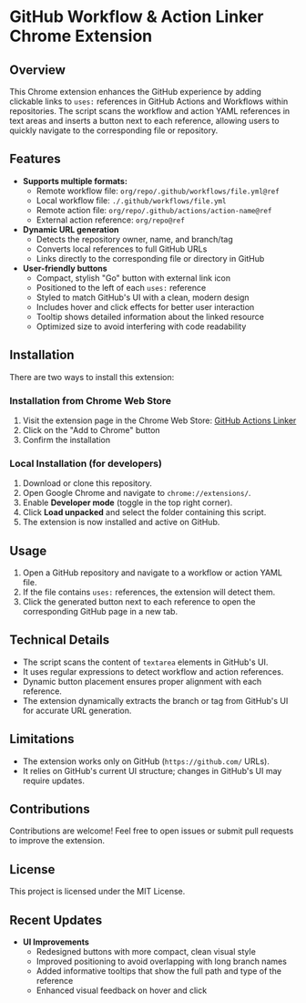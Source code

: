 # GitHub Workflow & Action Linker Chrome Extension

## Overview
This Chrome extension enhances the GitHub experience by adding clickable links to `uses:` references in GitHub Actions and Workflows within repositories. The script scans the workflow and action YAML references in text areas and inserts a button next to each reference, allowing users to quickly navigate to the corresponding file or repository.

## Features
- **Supports multiple formats:**
  - Remote workflow file: `org/repo/.github/workflows/file.yml@ref`
  - Local workflow file: `./.github/workflows/file.yml`
  - Remote action file: `org/repo/.github/actions/action-name@ref`
  - External action reference: `org/repo@ref`
- **Dynamic URL generation**
  - Detects the repository owner, name, and branch/tag
  - Converts local references to full GitHub URLs
  - Links directly to the corresponding file or directory in GitHub
- **User-friendly buttons**
  - Compact, stylish "Go" button with external link icon
  - Positioned to the left of each `uses:` reference 
  - Styled to match GitHub's UI with a clean, modern design
  - Includes hover and click effects for better user interaction
  - Tooltip shows detailed information about the linked resource
  - Optimized size to avoid interfering with code readability

## Installation
There are two ways to install this extension:

### Installation from Chrome Web Store
1. Visit the extension page in the Chrome Web Store: [GitHub Actions Linker](https://chromewebstore.google.com/detail/github-actions-linker-by/pgmijoajcjlbhpgnmckbehelkdejnfam)
2. Click on the "Add to Chrome" button
3. Confirm the installation

### Local Installation (for developers)
1. Download or clone this repository.
2. Open Google Chrome and navigate to `chrome://extensions/`.
3. Enable **Developer mode** (toggle in the top right corner).
4. Click **Load unpacked** and select the folder containing this script.
5. The extension is now installed and active on GitHub.

## Usage
1. Open a GitHub repository and navigate to a workflow or action YAML file.
2. If the file contains `uses:` references, the extension will detect them.
3. Click the generated button next to each reference to open the corresponding GitHub page in a new tab.

## Technical Details
- The script scans the content of `textarea` elements in GitHub's UI.
- It uses regular expressions to detect workflow and action references.
- Dynamic button placement ensures proper alignment with each reference.
- The extension dynamically extracts the branch or tag from GitHub's UI for accurate URL generation.

## Limitations
- The extension works only on GitHub (`https://github.com/` URLs).
- It relies on GitHub's current UI structure; changes in GitHub's UI may require updates.

## Contributions
Contributions are welcome! Feel free to open issues or submit pull requests to improve the extension.

## License
This project is licensed under the MIT License.

## Recent Updates
- **UI Improvements**
  - Redesigned buttons with more compact, clean visual style
  - Improved positioning to avoid overlapping with long branch names
  - Added informative tooltips that show the full path and type of the reference
  - Enhanced visual feedback on hover and click


